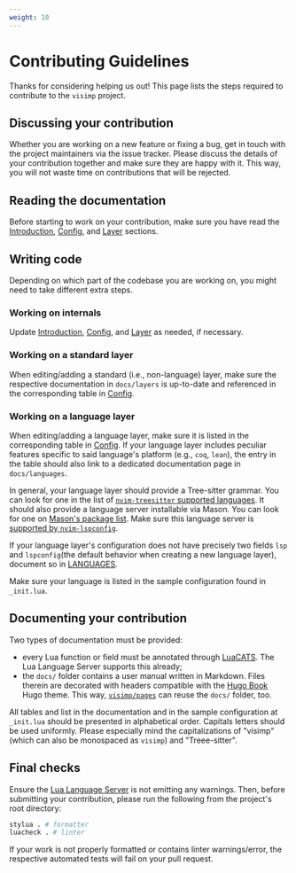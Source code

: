 ```yaml
---
weight: 10
---
```


# Contributing Guidelines

Thanks for considering helping us out! This page lists the steps required to
contribute to the `visimp` project.

## Discussing your contribution

Whether you are working on a new feature or fixing a bug, get in touch with the
project maintainers via the issue tracker. Please discuss the details of your
contribution together and make sure they are happy with it. This way, you will
not waste time on contributions that will be rejected.

## Reading the documentation

Before starting to work on your contribution, make sure you have read the
[Introduction](INTRO.md), [Config](CONFIG.md), and [Layer](LAYER.md) sections.

## Writing code

Depending on which part of the codebase you are working on, you might need to
take different extra steps.

### Working on internals

Update [Introduction](INTRO.md), [Config](CONFIG.md), and [Layer](LAYER.md) as
needed, if necessary.

### Working on a standard layer

When editing/adding a standard (i.e., non-language) layer, make sure the
respective documentation in `docs/layers` is up-to-date and referenced in the
corresponding table in [Config](CONFIG.md).

### Working on a language layer

When editing/adding a language layer, make sure it is listed in the
corresponding table in [Config](CONFIG.md). If your language layer includes
peculiar features specific to said language's platform (e.g., `coq`, `lean`),
the entry in the table should also link to a dedicated documentation page
in `docs/languages`.

In general, your language layer should provide a Tree-sitter grammar. You can
look for one in the list of [`nvim-treesitter` supported
languages](https://github.com/nvim-treesitter/nvim-treesitter#supported-languages).
It should also provide a language server installable via Mason. You can look for
one on [Mason's package list](https://mason-registry.dev/registry/list). Make
sure this language server is [supported by
`nvim-lspconfig`](https://github.com/neovim/nvim-lspconfig/blob/master/doc/server_configurations.md).

If your language layer's configuration does not have precisely two fields `lsp`
and `lspconfig`(the default behavior when creating a new language layer),
document so in [LANGUAGES](layers/LANGUAGES.md#configuration).

Make sure your language is listed in the sample configuration found in
`_init.lua`.

## Documenting your contribution

Two types of documentation must be provided:

- every Lua function or field must be annotated through
  [LuaCATS](https://luals.github.io/wiki/annotations/). The Lua Language Server
  supports this already;
- the `docs/` folder contains a user manual written in Markdown. Files therein
  are decorated with headers compatible with the [Hugo
  Book](https://github.com/alex-shpak/hugo-book) Hugo theme. This way,
  [`visimp/pages`](https://github.com/visimp/pages) can reuse the `docs/`
  folder, too.

All tables and list in the documentation and in the sample configuration at
`_init.lua` should be presented in alphabetical order. Capitals letters should
be used uniformly. Please especially mind the capitalizations of "visimp" (which
can also be monospaced as `visimp`) and "Treee-sitter".

## Final checks

Ensure the [Lua Language Server](https://luals.github.io/) is not emitting any
warnings. Then, before submitting your contribution, please run the following
from the project's root directory:

```bash
stylua . # formatter
luacheck . # linter
```

If your work is not properly formatted or contains linter warnings/error, the
respective automated tests will fail on your pull request.
